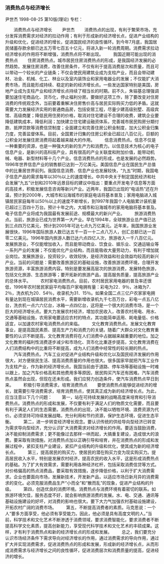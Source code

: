 ### 消费热点与经济增长
尹世杰
1998-08-25
第10版(理论)
专栏：

　　消费热点与经济增长
　　尹世杰
　　消费热点的出现，有利于繁荣市场，充分发挥消费需求对经济的拉动作用；有利于形成新的经济增长点，促进产业结构的升级和优化，促进经济的增长，促进国民经济的良性循环。到今年7月底，我国居民储蓄存款余额已达五万零七百五十亿元，将进入新一轮消费周期。消费需求拉动经济增长的作用将不断增强，消费热点将不断出现。
　　我国近期可能出现的消费热点
　　住房消费热点。城市居民住房消费热点的形成，是我国经济发展的必然趋势。发展住房消费，改善住房条件，不仅有利于提高消费层次和质量，而且可以带动一个较长的产业链条；不仅会使民用建筑业成为支柱产业，而且会带动建材、冶金、机械、化工、林业以及室内装饰业和家用电器业的发展；不仅能扩大消费市场，而且能形成持续、稳定的新的经济增长点。一些发达国家特别是美国，房地产业成为支柱产业和经济增长点持续了相当长的时期。前不久，朱镕基总理强调要加速住宅商品化、货币化，停止福利分房。要做好这项工作，除了要改变对住房消费的传统观念外，当前要着重解决住房售价高与居民实际购买力低的矛盾。这就需要大力发展经济实用的普通商品房，包括安居工程，尽量少建高级别墅、高级宾馆、高级商厦；降低民用住房的价格，取消对住宅建设不合理的收费，建筑企业要降低建筑成本，降低利润；加快建立住宅建设融资体系，完善城市居民购房分期付款、抵押贷款等消费信贷制度；全面建立和完善住房公积金制度，加大公积金归集力度，完善监督体系。目前，全国累计归集的住房公积金已超过八百亿元，巨额的公积金对发展住房消费将起着越来越大的作用。
　　信息消费热点。信息不仅是一种重要的资源，也是一种强大的新的生产力和消费力。以信息技术为核心的电子信息产业，是新兴的高科技产业，具有很高的产业关联度和附加价值，能带动机械、电器、新型材料等十几个产业。信息消费热点的形成，也是发展的必然趋势。1996年世界信息产业的销售额已达到一万亿美元。美国信息产业在国民生产总值中的比重居世界前列。我国信息消费、信息产业也发展较快，“九五”时期，我国电子信息产品的需求每年以30％以上的速度增长。中共中央关于制定国民经济和社会发展“九五”计划和2010年远景目标的建议中指出：要重点开发电子信息等方面的高技术，积极发展信息咨询等新兴产业。近两年，我国已出现的“电话热”还在升温，预计到2000年，大城市和沿海城市的家庭电话将基本普及；家用电脑进入城镇居民家庭每年以50％以上的速度不断增长，到1997年我国个人电脑累计装机量已超过三百四十万台。预计十年之内，大城市和沿海城市的家用电脑将基本普及。电子信息产业将成为我国最有发展前途、规模最大的新兴产业。
　　旅游消费热点。当前，旅游业已成为世界第一大产业。早在1994年，全球旅游业总产值已达到三点四万亿美元，预计到2005年可达七点九万亿美元。近年来，我国旅游业发展很快，1996年国际旅游人数已达五千一百一十二点八万人，创汇总额已达一百零二亿美元。1996年国内旅游人数已达六点四亿人次，旅游收入一千八百亿元。发展旅游业，不仅能增加收入，而且能带动商业、饮食业、娱乐业、交通运输业等一系列产业的发展；不仅能优化产业结构，而且能吸收大量劳动力，有利于增加就业岗位。发展旅游业，投资较少，收效较快，是经济效益和社会效益均较高的新兴产业。当前的问题是：需要改善旅游区的基础设施，改善旅游消费环境，合理开发旅游资源，丰富旅游消费内容。特别是要发展高层次的旅游消费，发展特色旅游，包括文化旅游、生态旅游等；要开拓新的旅游产品，提高服务质量，提高旅游产业的总体水平。
　　农村家电消费热点。目前，农村居民家用电器的普及率还很低，1996年农村居民家庭平均每百户家电拥有量：彩电为22．9％，冰箱为7．2％，洗衣机为20．54％，收录机为31．15％。如果全国二点三亿户农家家电拥有量达到现在城镇居民消费水平，需要新增收录机九千七百万台，彩电一点五八亿台，洗衣机一点六六亿台，冰箱一点四亿台，这将是一个很大的消费市场，是一个巨大的经济增长点。要大力发展农村经济，增加农民收入，改善农村用电、用水、交通等基础设施，农用家电要适应农村的特点，其功能简单适用、耗电量低、价格适宜，以加速农村家电消费热点的来临。
　　文化教育消费热点。发展文化教育事业，是提高国民素质、提高生产力和消费力的关键。随着广大群众对文化教育重要性的认识不断提高，文化教育消费将在人们消费中占据越来越重要的地位。加之文化教育的福利性消费逐步减少和市场化、货币化比重逐步提高，文化教育消费在人们消费结构中的比重将不断提高，成为人们消费中经常性的较长期的热点。
　　汽车消费热点。汽车工业对促进产业结构升级和优化以及国民经济发展的作用很大，对方便居民生活、提高消费质量的作用也很大。很多国家早就把汽车工业作为支柱产业，作为新的经济增长点。我国当前由于道路、停车场等基础设施一时难以跟上，加之汽车价格高和其他费用多等原因，居民购买汽车还有困难。汽车消费热点虽然会出现，但现在还未形成。我们应努力创造条件，使汽车消费热点早日到来。
　　积极引导消费需求，培育消费热点
　　要使消费热点能够促进经济的增长，就需要引导消费需求，培育消费热点，使其真正成为新的经济增长点。为此，应当注意以下几个问题：
　　第一，站在可持续发展的战略高度来培育和引导消费热点。消费热点的形成和发展，不仅要有利于满足人们的物质文化需要，而且要有利于满足人们的生态需要。消费热点的出现，决不能以牺牲环境、浪费资源为代价。必须坚持可持续发展战略，充分利用和节约资源，保护生态环境，促进生态平衡。
　　第二，进一步转变经济增长观念。要认识传统的供给导向型经济已转变为需求导向型经济，充分认识扩大消费需求对经济增长的作用。要适当鼓励消费，决不能抑制消费需求；更不能像过去那样一哄而起，大搞重复建设，造成很大的浪费。要采取有效措施，对消费热点加以正确引导和培育，并在消费热点的形成和发展过程中，紧扣支柱产业建设，紧扣产业结构的升级和优化，使其成为新的经济增长点。
　　第三，提高居民的购买力，使居民的潜在购买力变为现实购买力。提高居民收入水平，特别是发展农村经济，提高农民的收入水平，这是形成消费热点的基础。为了扩大有效需求，需要利用各种经济杠杆，包括采取消费信贷等方式。对价格偏高的热点消费品，要采取有效措施，逐步降低价格，以利于扩大消费需求。企业也要面向市场，发展新技术，开发新产品，以适应市场日新月异的消费需求的变化。必须克服消费品生产“小而全”和“散而乱”的现象，促进产业结构的升级。
　　第四，创造优良的消费环境。消费热点与消费环境有着密切的联系。如旅游环境欠佳，服务态度不好，就会影响旅游消费的发展。水、电、交通、通讯等基础设施建设的好坏，对消费的影响也很大。要下大力气加强农村基础设施建设，开拓农村广阔的消费市场。
　　第五，不断提高消费者的素质。马克思说：一个人“要多方面享受，他必须有享受能力。因此，他必须是具有高度文明的人。”当前，科学技术和文化艺术不断渗透于消费领域，要求消费智能化，要求消费者不断提高科学文化素质，提高创新能力，享受现代科学技术和文化艺术的丰硕成果。这样，才有利于消费热点和新的经济增长点的形成和发展。
　　总之，我们要充分认识市场经济条件下需求导向对经济增长的作用，通过消费需求的导向作用，通过扩大并实现消费需求，促进消费热点的形成和发展，形成新的经济增长点，从而形成消费需求与经济增长之间的良性循环，促进消费层次和消费质量的提高，促进经济的增长。
